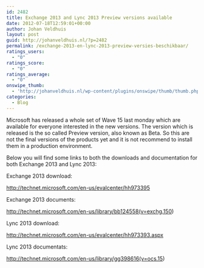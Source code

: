 ```yaml
---
id: 2482
title: Exchange 2013 and Lync 2013 Preview versions available
date: 2012-07-18T12:59:01+00:00
author: Johan Veldhuis
layout: post
guid: http://johanveldhuis.nl/?p=2482
permalink: /exchange-2013-en-lync-2013-preview-versies-beschikbaar/
ratings_users:
  - "0"
ratings_score:
  - "0"
ratings_average:
  - "0"
onswipe_thumb:
  - 'http://johanveldhuis.nl/wp-content/plugins/onswipe/thumb/thumb.php?src=http://johanveldhuis.nl/wp-content/plugins/sociable-zyblog-edition/images/digg.png&amp;w=600&amp;h=800&amp;zc=1&amp;q=75&amp;f=0'
categories:
  - Blog
---
```

Microsoft has released a whole set of Wave 15 last monday which are available for everyone interested in the new versions. The version which is released is the so called Preview version, also known as Beta. So this are not the final versions of the products yet and it is not recommend to install them in a production environment.

Below you will find some links to both the downloads and documentation for both Exchange 2013 and Lync 2013:

Exchange 2013 download:

<http://technet.microsoft.com/en-us/evalcenter/hh973395>

Exchange 2013 documents:

<http://technet.microsoft.com/en-us/library/bb124558(v=exchg.150>)

Lync 2013 download:

<http://technet.microsoft.com/en-us/evalcenter/hh973393.aspx>

Lync 2013 documentats:

<http://technet.microsoft.com/en-us/library/gg398616(v=ocs.15>)

<div id="UMS_TOOLTIP">
  <img id="ums_img_tooltip" alt="" />
</div>